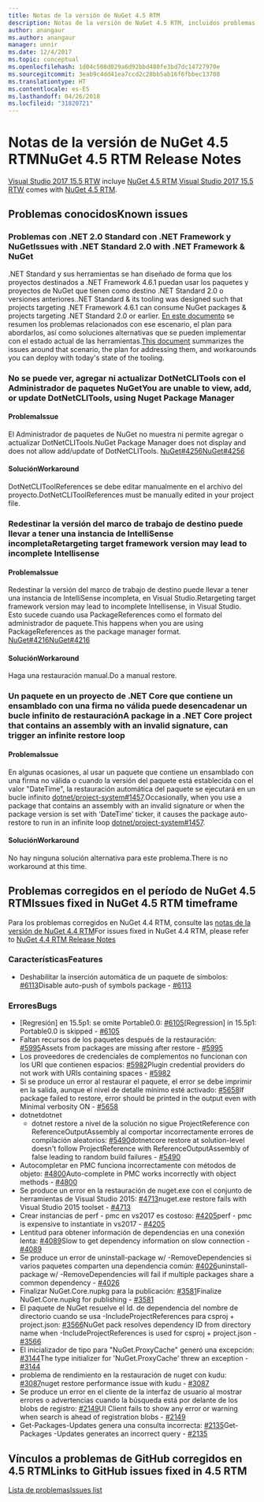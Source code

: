 ```yaml
---
title: Notas de la versión de NuGet 4.5 RTM
description: Notas de la versión de NuGet 4.5 RTM, incluidos problemas conocidos, correcciones de errores, características agregadas y DCR.
author: anangaur
ms.author: anangaur
manager: unnir
ms.date: 12/4/2017
ms.topic: conceptual
ms.openlocfilehash: 1d04c508d029a6d92bbd480fe3bd7dc14727970e
ms.sourcegitcommit: 3eab9c4dd41ea7ccd2c28bb5ab16f6fbbec13708
ms.translationtype: HT
ms.contentlocale: es-ES
ms.lasthandoff: 04/26/2018
ms.locfileid: "31820721"
---
```

# <a name="nuget-45-rtm-release-notes"></a><span data-ttu-id="8ccc5-103">Notas de la versión de NuGet 4.5 RTM</span><span class="sxs-lookup"><span data-stu-id="8ccc5-103">NuGet 4.5 RTM Release Notes</span></span>

<span data-ttu-id="8ccc5-104">[Visual Studio 2017 15.5 RTW](https://www.visualstudio.com/news/releasenotes/vs2017-relnotes) incluye [NuGet 4.5 RTM](https://dist.nuget.org/win-x86-commandline/v4.5.0/nuget.exe).</span><span class="sxs-lookup"><span data-stu-id="8ccc5-104">[Visual Studio 2017 15.5 RTW](https://www.visualstudio.com/news/releasenotes/vs2017-relnotes) comes with [NuGet 4.5 RTM](https://dist.nuget.org/win-x86-commandline/v4.5.0/nuget.exe).</span></span>

## <a name="known-issues"></a><span data-ttu-id="8ccc5-105">Problemas conocidos</span><span class="sxs-lookup"><span data-stu-id="8ccc5-105">Known issues</span></span>

### <a name="issues-with-net-standard-20-with-net-framework--nuget"></a><span data-ttu-id="8ccc5-106">Problemas con .NET 2.0 Standard con .NET Framework y NuGet</span><span class="sxs-lookup"><span data-stu-id="8ccc5-106">Issues with .NET Standard 2.0 with .NET Framework & NuGet</span></span> 

<span data-ttu-id="8ccc5-107">.NET Standard y sus herramientas se han diseñado de forma que los proyectos destinados a .NET Framework 4.6.1 puedan usar los paquetes y proyectos de NuGet que tienen como destino .NET Standard 2.0 o versiones anteriores.</span><span class="sxs-lookup"><span data-stu-id="8ccc5-107">.NET Standard & its tooling was designed such that projects targeting .NET Framework 4.6.1 can consume NuGet packages & projects targeting .NET Standard 2.0 or earlier.</span></span> <span data-ttu-id="8ccc5-108">[En este documento](https://github.com/dotnet/standard/issues/481) se resumen los problemas relacionados con ese escenario, el plan para abordarlos, así como soluciones alternativas que se pueden implementar con el estado actual de las herramientas.</span><span class="sxs-lookup"><span data-stu-id="8ccc5-108">[This document](https://github.com/dotnet/standard/issues/481) summarizes the issues around that scenario, the plan for addressing them, and workarounds you can deploy with today's state of the tooling.</span></span>

### <a name="you-are-unable-to-view-add-or-update-dotnetclitools-using-nuget-package-manager"></a><span data-ttu-id="8ccc5-109">No se puede ver, agregar ni actualizar DotNetCLITools con el Administrador de paquetes NuGet</span><span class="sxs-lookup"><span data-stu-id="8ccc5-109">You are unable to view, add, or update DotNetCLITools, using Nuget Package Manager</span></span>

#### <a name="issue"></a><span data-ttu-id="8ccc5-110">Problema</span><span class="sxs-lookup"><span data-stu-id="8ccc5-110">Issue</span></span>

<span data-ttu-id="8ccc5-111">El Administrador de paquetes de NuGet no muestra ni permite agregar o actualizar DotNetCLITools.</span><span class="sxs-lookup"><span data-stu-id="8ccc5-111">NuGet Package Manager does not display and does not allow add/update of DotNetCLITools.</span></span> [<span data-ttu-id="8ccc5-112">NuGet#4256</span><span class="sxs-lookup"><span data-stu-id="8ccc5-112">NuGet#4256</span></span>](https://github.com/NuGet/Home/issues/4256)

#### <a name="workaround"></a><span data-ttu-id="8ccc5-113">Solución</span><span class="sxs-lookup"><span data-stu-id="8ccc5-113">Workaround</span></span>

<span data-ttu-id="8ccc5-114">DotNetCLIToolReferences se debe editar manualmente en el archivo del proyecto.</span><span class="sxs-lookup"><span data-stu-id="8ccc5-114">DotNetCLIToolReferences must be manually edited in your project file.</span></span>

### <a name="retargeting-target-framework-version-may-lead-to-incomplete-intellisense"></a><span data-ttu-id="8ccc5-115">Redestinar la versión del marco de trabajo de destino puede llevar a tener una instancia de IntelliSense incompleta</span><span class="sxs-lookup"><span data-stu-id="8ccc5-115">Retargeting target framework version may lead to incomplete Intellisense</span></span>

#### <a name="issue"></a><span data-ttu-id="8ccc5-116">Problema</span><span class="sxs-lookup"><span data-stu-id="8ccc5-116">Issue</span></span>

<span data-ttu-id="8ccc5-117">Redestinar la versión del marco de trabajo de destino puede llevar a tener una instancia de IntelliSense incompleta, en Visual Studio.</span><span class="sxs-lookup"><span data-stu-id="8ccc5-117">Retargeting target framework version may lead to incomplete Intellisense, in Visual Studio.</span></span> <span data-ttu-id="8ccc5-118">Esto sucede cuando usa PackageReferences como el formato del administrador de paquete.</span><span class="sxs-lookup"><span data-stu-id="8ccc5-118">This happens when you are using PackageReferences as the package manager format.</span></span> [<span data-ttu-id="8ccc5-119">NuGet#4216</span><span class="sxs-lookup"><span data-stu-id="8ccc5-119">NuGet#4216</span></span>](https://github.com/NuGet/Home/issues/4216)

#### <a name="workaround"></a><span data-ttu-id="8ccc5-120">Solución</span><span class="sxs-lookup"><span data-stu-id="8ccc5-120">Workaround</span></span>

<span data-ttu-id="8ccc5-121">Haga una restauración manual.</span><span class="sxs-lookup"><span data-stu-id="8ccc5-121">Do a manual restore.</span></span>

### <a name="a-package-in-a-net-core-project-that-contains-an-assembly-with-an-invalid-signature-can-trigger-an-infinite-restore-loop"></a><span data-ttu-id="8ccc5-122">Un paquete en un proyecto de .NET Core que contiene un ensamblado con una firma no válida puede desencadenar un bucle infinito de restauración</span><span class="sxs-lookup"><span data-stu-id="8ccc5-122">A package in a .NET Core project that contains an assembly with an invalid signature, can trigger an infinite restore loop</span></span>

#### <a name="issue"></a><span data-ttu-id="8ccc5-123">Problema</span><span class="sxs-lookup"><span data-stu-id="8ccc5-123">Issue</span></span>

<span data-ttu-id="8ccc5-124">En algunas ocasiones, al usar un paquete que contiene un ensamblado con una firma no válida o cuando la versión del paquete está establecida con el valor "DateTime", la restauración automática del paquete se ejecutará en un bucle infinito [dotnet/project-system#1457](https://github.com/dotnet/project-system/issues/1457).</span><span class="sxs-lookup"><span data-stu-id="8ccc5-124">Occasionally, when you use a package that contains an assembly with an invalid signature or when the package version is set with 'DateTime' ticker, it causes the package auto-restore to run in an infinite loop [dotnet/project-system#1457](https://github.com/dotnet/project-system/issues/1457).</span></span>

#### <a name="workaround"></a><span data-ttu-id="8ccc5-125">Solución</span><span class="sxs-lookup"><span data-stu-id="8ccc5-125">Workaround</span></span>

<span data-ttu-id="8ccc5-126">No hay ninguna solución alternativa para este problema.</span><span class="sxs-lookup"><span data-stu-id="8ccc5-126">There is no workaround at this time.</span></span>

## <a name="issues-fixed-in-nuget-45-rtm-timeframe"></a><span data-ttu-id="8ccc5-127">Problemas corregidos en el período de NuGet 4.5 RTM</span><span class="sxs-lookup"><span data-stu-id="8ccc5-127">Issues fixed in NuGet 4.5 RTM timeframe</span></span>

<span data-ttu-id="8ccc5-128">Para los problemas corregidos en NuGet 4.4 RTM, consulte las [notas de la versión de NuGet 4.4 RTM](../release-notes/nuget-4.4-RTM.md)</span><span class="sxs-lookup"><span data-stu-id="8ccc5-128">For issues fixed in NuGet 4.4 RTM, please refer to [NuGet 4.4 RTM Release Notes](../release-notes/nuget-4.4-RTM.md)</span></span> 

### <a name="features"></a><span data-ttu-id="8ccc5-129">Características</span><span class="sxs-lookup"><span data-stu-id="8ccc5-129">Features</span></span>

- <span data-ttu-id="8ccc5-130">Deshabilitar la inserción automática de un paquete de símbolos: [#6113](https://github.com/NuGet/Home/issues/6113)</span><span class="sxs-lookup"><span data-stu-id="8ccc5-130">Disable auto-push of symbols package - [#6113](https://github.com/NuGet/Home/issues/6113)</span></span>

### <a name="bugs"></a><span data-ttu-id="8ccc5-131">Errores</span><span class="sxs-lookup"><span data-stu-id="8ccc5-131">Bugs</span></span>

- <span data-ttu-id="8ccc5-132">[Regresión] en 15.5p1: se omite Portable0.0: [#6105](https://github.com/NuGet/Home/issues/6105)</span><span class="sxs-lookup"><span data-stu-id="8ccc5-132">[Regression] in 15.5p1: Portable0.0 is skipped - [#6105](https://github.com/NuGet/Home/issues/6105)</span></span>
- <span data-ttu-id="8ccc5-133">Faltan recursos de los paquetes después de la restauración: [#5995](https://github.com/NuGet/Home/issues/5995)</span><span class="sxs-lookup"><span data-stu-id="8ccc5-133">Assets from packages are missing after restore - [#5995](https://github.com/NuGet/Home/issues/5995)</span></span>
- <span data-ttu-id="8ccc5-134">Los proveedores de credenciales de complementos no funcionan con los URI que contienen espacios: [#5982](https://github.com/NuGet/Home/issues/5982)</span><span class="sxs-lookup"><span data-stu-id="8ccc5-134">Plugin credential providers do not work with URIs containing spaces - [#5982](https://github.com/NuGet/Home/issues/5982)</span></span>
- <span data-ttu-id="8ccc5-135">Si se produce un error al restaurar el paquete, el error se debe imprimir en la salida, aunque el nivel de detalle mínimo esté activado: [#5658](https://github.com/NuGet/Home/issues/5658)</span><span class="sxs-lookup"><span data-stu-id="8ccc5-135">If package failed to restore, error should be printed in the output even with Minimal verbosity ON - [#5658](https://github.com/NuGet/Home/issues/5658)</span></span>
- <span data-ttu-id="8ccc5-136">dotnet</span><span class="sxs-lookup"><span data-stu-id="8ccc5-136">dotnet</span></span>
  - <span data-ttu-id="8ccc5-137">dotnet restore a nivel de la solución no sigue ProjectReference con ReferenceOutputAssembly al comportar incorrectamente errores de compilación aleatorios: [#5490](https://github.com/NuGet/Home/issues/5490)</span><span class="sxs-lookup"><span data-stu-id="8ccc5-137">dotnetcore restore at solution-level doesn't follow ProjectReference with ReferenceOutputAssembly of false leading to random build failures - [#5490](https://github.com/NuGet/Home/issues/5490)</span></span>
- <span data-ttu-id="8ccc5-138">Autocompletar en PMC funciona incorrectamente con métodos de objeto: [#4800](https://github.com/NuGet/Home/issues/4800)</span><span class="sxs-lookup"><span data-stu-id="8ccc5-138">Auto-complete in PMC works incorrectly with object methods - [#4800](https://github.com/NuGet/Home/issues/4800)</span></span>
- <span data-ttu-id="8ccc5-139">Se produce un error en la restauración de nuget.exe con el conjunto de herramientas de Visual Studio 2015: [#4713](https://github.com/NuGet/Home/issues/4713)</span><span class="sxs-lookup"><span data-stu-id="8ccc5-139">nuget.exe restore fails with Visual Studio 2015 toolset - [#4713](https://github.com/NuGet/Home/issues/4713)</span></span>
- <span data-ttu-id="8ccc5-140">Crear instancias de perf - pmc en vs2017 es costoso: [#4205](https://github.com/NuGet/Home/issues/4205)</span><span class="sxs-lookup"><span data-stu-id="8ccc5-140">perf - pmc is expensive to instantiate in vs2017 - [#4205](https://github.com/NuGet/Home/issues/4205)</span></span>
- <span data-ttu-id="8ccc5-141">Lentitud para obtener información de dependencias en una conexión lenta: [#4089](https://github.com/NuGet/Home/issues/4089)</span><span class="sxs-lookup"><span data-stu-id="8ccc5-141">Slow to get dependency information on slow connection - [#4089](https://github.com/NuGet/Home/issues/4089)</span></span>
- <span data-ttu-id="8ccc5-142">Se produce un error de uninstall-package w/ -RemoveDependencies si varios paquetes comparten una dependencia común: [#4026](https://github.com/NuGet/Home/issues/4026)</span><span class="sxs-lookup"><span data-stu-id="8ccc5-142">uninstall-package w/ -RemoveDependencies will fail if multiple packages share a common dependency - [#4026](https://github.com/NuGet/Home/issues/4026)</span></span>
- <span data-ttu-id="8ccc5-143">Finalizar NuGet.Core.nupkg para la publicación: [#3581](https://github.com/NuGet/Home/issues/3581)</span><span class="sxs-lookup"><span data-stu-id="8ccc5-143">Finalize NuGet.Core.nupkg for publishing - [#3581](https://github.com/NuGet/Home/issues/3581)</span></span>
- <span data-ttu-id="8ccc5-144">El paquete de NuGet resuelve el Id. de dependencia del nombre de directorio cuando se usa -IncludeProjectReferences para csproj + project.json: [#3566](https://github.com/NuGet/Home/issues/3566)</span><span class="sxs-lookup"><span data-stu-id="8ccc5-144">NuGet pack resolves dependency ID from directory name when -IncludeProjectReferences is used for csproj + project.json - [#3566](https://github.com/NuGet/Home/issues/3566)</span></span>
- <span data-ttu-id="8ccc5-145">El inicializador de tipo para "NuGet.ProxyCache" generó una excepción: [#3144](https://github.com/NuGet/Home/issues/3144)</span><span class="sxs-lookup"><span data-stu-id="8ccc5-145">The type initializer for 'NuGet.ProxyCache' threw an exception - [#3144](https://github.com/NuGet/Home/issues/3144)</span></span>
- <span data-ttu-id="8ccc5-146">problema de rendimiento en la restauración de nuget con kudu: [#3087](https://github.com/NuGet/Home/issues/3087)</span><span class="sxs-lookup"><span data-stu-id="8ccc5-146">nuget restore performance issue with kudu - [#3087](https://github.com/NuGet/Home/issues/3087)</span></span>
- <span data-ttu-id="8ccc5-147">Se produce un error en el cliente de la interfaz de usuario al mostrar errores o advertencias cuando la búsqueda está por delante de los blobs de registro: [#2149](https://github.com/NuGet/Home/issues/2149)</span><span class="sxs-lookup"><span data-stu-id="8ccc5-147">UI Client fails to show any error or warning when search is ahead of registration blobs - [#2149](https://github.com/NuGet/Home/issues/2149)</span></span>
- <span data-ttu-id="8ccc5-148">Get-Packages-Updates genera una consulta incorrecta: [#2135](https://github.com/NuGet/Home/issues/2135)</span><span class="sxs-lookup"><span data-stu-id="8ccc5-148">Get-Packages -Updates generates an incorrect query - [#2135](https://github.com/NuGet/Home/issues/2135)</span></span>

## <a name="links-to-github-issues-fixed-in-45-rtm"></a><span data-ttu-id="8ccc5-149">Vínculos a problemas de GitHub corregidos en 4.5 RTM</span><span class="sxs-lookup"><span data-stu-id="8ccc5-149">Links to GitHub issues fixed in 4.5 RTM</span></span>

[<span data-ttu-id="8ccc5-150">Lista de problemas</span><span class="sxs-lookup"><span data-stu-id="8ccc5-150">Issues list</span></span>](https://github.com/NuGet/Home/issues?q=is%3Aissue+milestone%3A4.5+is%3Aclosed)
